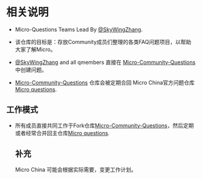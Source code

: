   
# 相关说明

+ Micro-Questions Teams Lead By [@SkyWingZhang](https://github.com/SkyWingZhang).

+ 该仓库的目标是：存放Community成员们整理的各类FAQ问题项目，以帮助大家了解Micro。
  
+ [@SkyWingZhang](https://github.com/SkyWingZhang) and all qmembers 直接在 [Micro-Community-Questions](https://github.com/micro-community/questions)中创建问题。

+ [Micro-Community-Questions](https://github.com/micro-community/questions) 仓库会被定期合回 Micro China官方问题仓库[Micro questions](https://github.com/micro-in-cn/questions).

## 工作模式

+ 所有成员直接共同工作于Fork仓库[Micro-Community-Questions](https://github.com/micro-community/questions)，然后定期或者经常合并回主仓库[Micro questions](https://github.com/micro-in-cn/questions).
  
  
  ## 补充 
  
  Micro China 可能会根据实际需要，变更工作计划。

